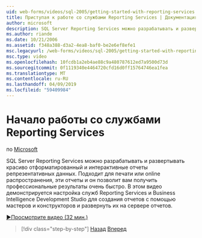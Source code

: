 ```yaml
---
uid: web-forms/videos/sql-2005/getting-started-with-reporting-services
title: Приступая к работе со службами Reporting Services | Документация Майкрософт
author: microsoft
description: SQL Server Reporting Services можно разрабатывать и развертывать красиво отформатированный и интерактивные отчеты репрезентативных данных. Подходит для печати или только...
ms.author: riande
ms.date: 10/21/2006
ms.assetid: f348a388-d3a2-4ea8-baf0-be2e6ef8efe1
msc.legacyurl: /web-forms/videos/sql-2005/getting-started-with-reporting-services
msc.type: video
ms.openlocfilehash: 10fcdb1a2eb4ae88c9a480787612ed7a9500d73d
ms.sourcegitcommit: 0f1119340e4464720cfd16d0ff15764746ea1fea
ms.translationtype: MT
ms.contentlocale: ru-RU
ms.lasthandoff: 04/09/2019
ms.locfileid: "59409984"
---
```

# <a name="getting-started-with-reporting-services"></a>Начало работы со службами Reporting Services

по [Microsoft](https://github.com/microsoft)

SQL Server Reporting Services можно разрабатывать и развертывать красиво отформатированный и интерактивные отчеты репрезентативных данных. Подходит для печати или online распространения, эти отчеты и он позволит вам получить профессиональные результаты очень быстро. В этом видео демонстрируется настройка служб Reporting Services и Business Intelligence Development Studio для создания отчетов с помощью мастеров и конструкторов и развернуть их на сервере отчетов.

[&#9654;Просмотрите видео (32 мин.)](https://channel9.msdn.com/Blogs/ASP-NET-Site-Videos/getting-started-with-reporting-services)

> [!div class="step-by-step"]
> [Назад](using-sql-server-management-studio.md)
> [Вперед](building-and-customizing-reports-in-business-intelligence-development-studio.md)
